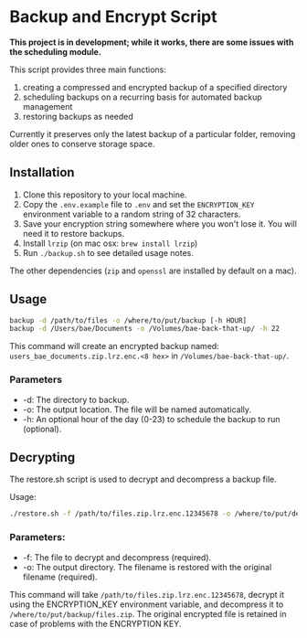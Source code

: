 # Backup and Encrypt Script

**This project is in development; while it works, there are some issues with the scheduling module.**

This script provides three main functions:

1. creating a compressed and encrypted backup of a specified directory
1. scheduling backups on a recurring basis for automated backup management
1. restoring backups as needed

Currently it preserves only the latest backup of a particular folder, removing older ones to conserve storage space.

## Installation

1. Clone this repository to your local machine.
1. Copy the `.env.example` file to `.env` and set the `ENCRYPTION_KEY` environment variable to a random string of 32 characters.
1. Save your encryption string somewhere where you won't lose it. You will need it to restore backups.
1. Install `lrzip` (on mac osx: `brew install lrzip`)
1. Run `./backup.sh` to see detailed usage notes.

The other dependencies (`zip` and `openssl` are installed by default on a mac).

## Usage

```bash
backup -d /path/to/files -o /where/to/put/backup [-h HOUR]
backup -d /Users/bae/Documents -o /Volumes/bae-back-that-up/ -h 22
```

This command will create an encrypted backup named:
`users_bae_documents.zip.lrz.enc.<8 hex>` in `/Volumes/bae-back-that-up/`.

### Parameters

- -d: The directory to backup.
- -o: The output location. The file will be named automatically.
- -h: An optional hour of the day (0-23) to schedule the backup to run (optional).


## Decrypting

The restore.sh script is used to decrypt and decompress a backup file.

Usage:

```bash
./restore.sh -f /path/to/files.zip.lrz.enc.12345678 -o /where/to/put/decrypted-backup
```

### Parameters:

- -f: The file to decrypt and decompress (required).
- -o: The output directory. The filename is restored with the original filename (required).

This command will take `/path/to/files.zip.lrz.enc.12345678`, decrypt it using the ENCRYPTION_KEY environment variable, and decompress it to `/where/to/put/backup/files.zip`. The original encrypted file is retained in case of problems with the ENCRYPTION KEY.
